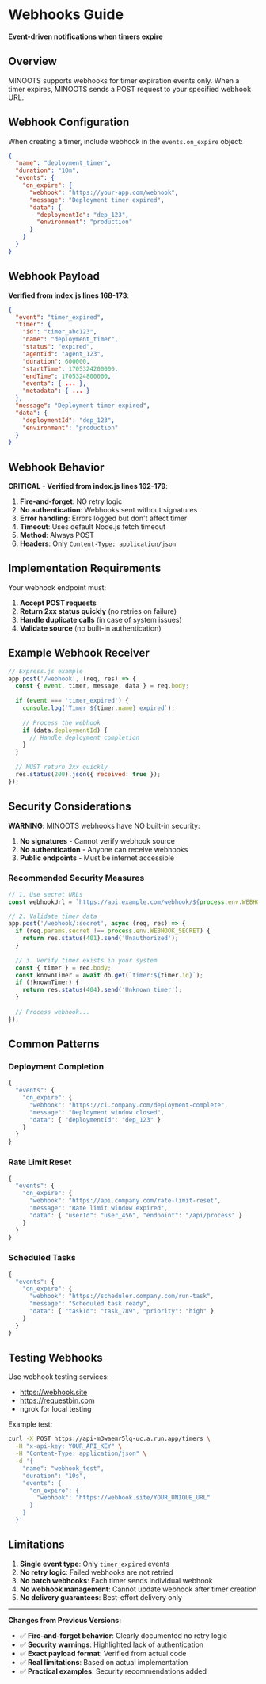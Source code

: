 # Webhooks Guide

**Event-driven notifications when timers expire**

## Overview

MINOOTS supports webhooks for timer expiration events only. When a timer expires, MINOOTS sends a POST request to your specified webhook URL.

## Webhook Configuration

When creating a timer, include webhook in the `events.on_expire` object:

```json
{
  "name": "deployment_timer",
  "duration": "10m",
  "events": {
    "on_expire": {
      "webhook": "https://your-app.com/webhook",
      "message": "Deployment timer expired",
      "data": {
        "deploymentId": "dep_123",
        "environment": "production"
      }
    }
  }
}
```

## Webhook Payload

**Verified from index.js lines 168-173**:

```json
{
  "event": "timer_expired",
  "timer": {
    "id": "timer_abc123",
    "name": "deployment_timer",
    "status": "expired",
    "agentId": "agent_123",
    "duration": 600000,
    "startTime": 1705324200000,
    "endTime": 1705324800000,
    "events": { ... },
    "metadata": { ... }
  },
  "message": "Deployment timer expired",
  "data": {
    "deploymentId": "dep_123",
    "environment": "production"
  }
}
```

## Webhook Behavior

**CRITICAL - Verified from index.js lines 162-179**:

1. **Fire-and-forget**: NO retry logic
2. **No authentication**: Webhooks sent without signatures
3. **Error handling**: Errors logged but don't affect timer
4. **Timeout**: Uses default Node.js fetch timeout
5. **Method**: Always POST
6. **Headers**: Only `Content-Type: application/json`

## Implementation Requirements

Your webhook endpoint must:

1. **Accept POST requests**
2. **Return 2xx status quickly** (no retries on failure)
3. **Handle duplicate calls** (in case of system issues)
4. **Validate source** (no built-in authentication)

## Example Webhook Receiver

```javascript
// Express.js example
app.post('/webhook', (req, res) => {
  const { event, timer, message, data } = req.body;
  
  if (event === 'timer_expired') {
    console.log(`Timer ${timer.name} expired`);
    
    // Process the webhook
    if (data.deploymentId) {
      // Handle deployment completion
    }
  }
  
  // MUST return 2xx quickly
  res.status(200).json({ received: true });
});
```

## Security Considerations

**WARNING**: MINOOTS webhooks have NO built-in security:

1. **No signatures** - Cannot verify webhook source
2. **No authentication** - Anyone can receive webhooks
3. **Public endpoints** - Must be internet accessible

### Recommended Security Measures

```javascript
// 1. Use secret URLs
const webhookUrl = `https://api.example.com/webhook/${process.env.WEBHOOK_SECRET}`;

// 2. Validate timer data
app.post('/webhook/:secret', async (req, res) => {
  if (req.params.secret !== process.env.WEBHOOK_SECRET) {
    return res.status(401).send('Unauthorized');
  }
  
  // 3. Verify timer exists in your system
  const { timer } = req.body;
  const knownTimer = await db.get(`timer:${timer.id}`);
  if (!knownTimer) {
    return res.status(404).send('Unknown timer');
  }
  
  // Process webhook...
});
```

## Common Patterns

### Deployment Completion
```javascript
{
  "events": {
    "on_expire": {
      "webhook": "https://ci.company.com/deployment-complete",
      "message": "Deployment window closed",
      "data": { "deploymentId": "dep_123" }
    }
  }
}
```

### Rate Limit Reset
```javascript
{
  "events": {
    "on_expire": {
      "webhook": "https://api.company.com/rate-limit-reset",
      "message": "Rate limit window expired",
      "data": { "userId": "user_456", "endpoint": "/api/process" }
    }
  }
}
```

### Scheduled Tasks
```javascript
{
  "events": {
    "on_expire": {
      "webhook": "https://scheduler.company.com/run-task",
      "message": "Scheduled task ready",
      "data": { "taskId": "task_789", "priority": "high" }
    }
  }
}
```

## Testing Webhooks

Use webhook testing services:
- https://webhook.site
- https://requestbin.com
- ngrok for local testing

Example test:
```bash
curl -X POST https://api-m3waemr5lq-uc.a.run.app/timers \
  -H "x-api-key: YOUR_API_KEY" \
  -H "Content-Type: application/json" \
  -d '{
    "name": "webhook_test",
    "duration": "10s",
    "events": {
      "on_expire": {
        "webhook": "https://webhook.site/YOUR_UNIQUE_URL"
      }
    }
  }'
```

## Limitations

1. **Single event type**: Only `timer_expired` events
2. **No retry logic**: Failed webhooks are not retried
3. **No batch webhooks**: Each timer sends individual webhook
4. **No webhook management**: Cannot update webhook after timer creation
5. **No delivery guarantees**: Best-effort delivery only

---

**Changes from Previous Versions:**
- ✅ **Fire-and-forget behavior**: Clearly documented no retry logic
- ✅ **Security warnings**: Highlighted lack of authentication
- ✅ **Exact payload format**: Verified from actual code
- ✅ **Real limitations**: Based on actual implementation
- ✅ **Practical examples**: Security recommendations added
